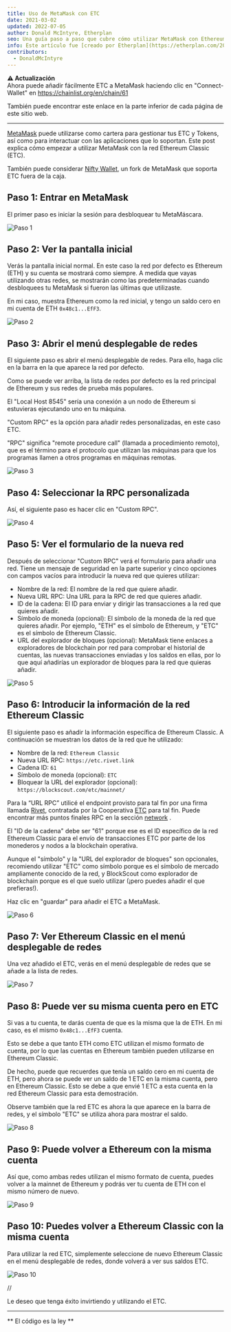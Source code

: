 ```yaml
---
title: Uso de MetaMask con ETC
date: 2021-03-02
updated: 2022-07-05
author: Donald McIntyre, Etherplan
seo: Una guía paso a paso que cubre cómo utilizar MetaMask con Ethereum Classic para enviar ETC e interactuar con aplicaciones descentralizadas.
info: Este artículo fue [creado por Etherplan](https://etherplan.com/2021/03/02/how-to-connect-metamask-to-ethereum-classic/15512/). Para más tutoriales de Ethereum Classic, teoría y conceptos de criptodivisas, por favor, consulte [etherplan.com](https://etherplan.com).
contributors:
  - DonaldMcIntyre
---
```


**⚠️ Actualización**  
Ahora puede añadir fácilmente ETC a MetaMask haciendo clic en "Connect-Wallet" en https://chainlist.org/en/chain/61

También puede encontrar este enlace en la parte inferior de cada página de este sitio web.

---

[MetaMask](https://metamask.io) puede utilizarse como cartera para gestionar tus ETC y Tokens, así como para interactuar con las aplicaciones que lo soportan. Este post explica cómo empezar a utilizar MetaMask con la red Ethereum Classic (ETC).

También puede considerar [Nifty Wallet](https://chrome.google.com/webstore/detail/nifty-wallet/jbdaocneiiinmjbjlgalhcelgbejmnid?ucbcb=1), un fork de MetaMask que soporta ETC fuera de la caja.

## Paso 1: Entrar en MetaMask

El primer paso es iniciar la sesión para desbloquear tu MetaMáscara.

![Paso 1](./01.png)

## Paso 2: Ver la pantalla inicial

Verás la pantalla inicial normal. En este caso la red por defecto es Ethereum (ETH) y su cuenta se mostrará como siempre. A medida que vayas utilizando otras redes, se mostrarán como las predeterminadas cuando desbloquees tu MetaMask si fueron las últimas que utilizaste.

En mi caso, muestra Ethereum como la red inicial, y tengo un saldo cero en mi cuenta de ETH `0x48c1...EfF3`.

![Paso 2](./02.png)

## Paso 3: Abrir el menú desplegable de redes

El siguiente paso es abrir el menú desplegable de redes. Para ello, haga clic en la barra en la que aparece la red por defecto.

Como se puede ver arriba, la lista de redes por defecto es la red principal de Ethereum y sus redes de prueba más populares.

El "Local Host 8545" sería una conexión a un nodo de Ethereum si estuvieras ejecutando uno en tu máquina.

"Custom RPC" es la opción para añadir redes personalizadas, en este caso ETC.

"RPC" significa "remote procedure call" (llamada a procedimiento remoto), que es el término para el protocolo que utilizan las máquinas para que los programas llamen a otros programas en máquinas remotas.

![Paso 3](./03.png)

## Paso 4: Seleccionar la RPC personalizada

Así, el siguiente paso es hacer clic en "Custom RPC".

![Paso 4](./04.png)

## Paso 5: Ver el formulario de la nueva red

Después de seleccionar "Custom RPC" verá el formulario para añadir una red. Tiene un mensaje de seguridad en la parte superior y cinco opciones con campos vacíos para introducir la nueva red que quieres utilizar:

- Nombre de la red: El nombre de la red que quiere añadir.
- Nueva URL RPC: Una URL para la RPC de red que quieres añadir.
- ID de la cadena: El ID para enviar y dirigir las transacciones a la red que quieres añadir.
- Símbolo de moneda (opcional): El símbolo de la moneda de la red que quieres añadir. Por ejemplo, "ETH" es el símbolo de Ethereum, y "ETC" es el símbolo de Ethereum Classic.
- URL del explorador de bloques (opcional): MetaMask tiene enlaces a exploradores de blockchain por red para comprobar el historial de cuentas, las nuevas transacciones enviadas y los saldos en ellas, por lo que aquí añadirías un explorador de bloques para la red que quieras añadir.

![Paso 5](./05.png)

## Paso 6: Introducir la información de la red Ethereum Classic

El siguiente paso es añadir la información específica de Ethereum Classic. A continuación se muestran los datos de la red que he utilizado:

- Nombre de la red: `Ethereum Classic`
- Nueva URL RPC: `https://etc.rivet.link`
- Cadena ID: `61`
- Símbolo de moneda (opcional): `ETC`
- Bloquear la URL del explorador (opcional): `https://blockscout.com/etc/mainnet/`

Para la “URL RPC” utilicé el endpoint provisto para tal fin por una firma llamada [Rivet](https://rivet.link/), contratada por la Cooperativa [ETC](https://etccooperative.org) para tal fin. Puede encontrar más puntos finales RPC en la sección [network](/network/endpoints) .

El "ID de la cadena" debe ser "61" porque ese es el ID específico de la red Ethereum Classic para el envío de transacciones ETC por parte de los monederos y nodos a la blockchain operativa.

Aunque el "símbolo" y la "URL del explorador de bloques" son opcionales, recomiendo utilizar "ETC" como símbolo porque es el símbolo de mercado ampliamente conocido de la red, y BlockScout como explorador de blockchain porque es el que suelo utilizar (¡pero puedes añadir el que prefieras!).

Haz clic en "guardar" para añadir el ETC a MetaMask.

![Paso 6](./06-rivet.png)

## Paso 7: Ver Ethereum Classic en el menú desplegable de redes

Una vez añadido el ETC, verás en el menú desplegable de redes que se añade a la lista de redes.

![Paso 7](./07.png)

## Paso 8: Puede ver su misma cuenta pero en ETC

Si vas a tu cuenta, te darás cuenta de que es la misma que la de ETH. En mi caso, es el mismo `0x48c1...EfF3` cuenta.

Esto se debe a que tanto ETH como ETC utilizan el mismo formato de cuenta, por lo que las cuentas en Ethereum también pueden utilizarse en Ethereum Classic.

De hecho, puede que recuerdes que tenía un saldo cero en mi cuenta de ETH, pero ahora se puede ver un saldo de 1 ETC en la misma cuenta, pero en Ethereum Classic. Esto se debe a que envié 1 ETC a esta cuenta en la red Ethereum Classic para esta demostración.

Observe también que la red ETC es ahora la que aparece en la barra de redes, y el símbolo "ETC" se utiliza ahora para mostrar el saldo.

![Paso 8](./08.png)

## Paso 9: Puede volver a Ethereum con la misma cuenta

Así que, como ambas redes utilizan el mismo formato de cuenta, puedes volver a la mainnet de Ethereum y podrás ver tu cuenta de ETH con el mismo número de nuevo.

![Paso 9](./09.png)

## Paso 10: Puedes volver a Ethereum Classic con la misma cuenta

Para utilizar la red ETC, simplemente seleccione de nuevo Ethereum Classic en el menú desplegable de redes, donde volverá a ver sus saldos ETC.

![Paso 10](./10.png)

//

Le deseo que tenga éxito invirtiendo y utilizando el ETC.

---

** El código es la ley **
